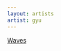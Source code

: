 ```yaml
---
layout: artists
artist: gyu
---
```

<article class="work">
        <a href="/artists/gyu/waves">
        Waves
        </a>
</article>